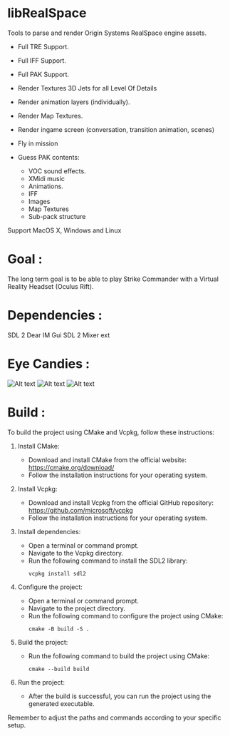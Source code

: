 libRealSpace
============

Tools to parse and render Origin Systems RealSpace engine assets.

- Full TRE Support.
- Full IFF Support.
- Full PAK Support.

- Render Textures 3D Jets for all Level Of Details
- Render animation layers (individually).
- Render Map Textures.
- Render ingame screen (conversation, transition animation, scenes)
- Fly in mission

- Guess PAK contents:
     - VOC sound effects.
     - XMidi music
     - Animations.
     - IFF
     - Images
     - Map Textures
     - Sub-pack structure

Support MacOS X, Windows and Linux 

Goal :
======

The long term goal is to be able to play Strike Commander with a Virtual Reality Headset
(Oculus Rift).

Dependencies :
==============

SDL 2
Dear IM Gui
SDL 2 Mixer ext

Eye Candies :
=============

![Alt text](pics/nice_sc_scene.png)
![Alt text](/pics/F-22.png)
![Alt text](/pics/face.png)

Build :
=======

To build the project using CMake and Vcpkg, follow these instructions:

1. Install CMake: 
     - Download and install CMake from the official website: https://cmake.org/download/
     - Follow the installation instructions for your operating system.

2. Install Vcpkg:
     - Download and install Vcpkg from the official GitHub repository: https://github.com/microsoft/vcpkg
     - Follow the installation instructions for your operating system.

3. Install dependencies:
     - Open a terminal or command prompt.
     - Navigate to the Vcpkg directory.
     - Run the following command to install the SDL2 library:
       ```
       vcpkg install sdl2
       ```

4. Configure the project:
     - Open a terminal or command prompt.
     - Navigate to the project directory.
     - Run the following command to configure the project using CMake:
       ```
       cmake -B build -S .
       ```

5. Build the project:
     - Run the following command to build the project using CMake:
       ```
       cmake --build build
       ```

6. Run the project:
     - After the build is successful, you can run the project using the generated executable.

Remember to adjust the paths and commands according to your specific setup.


